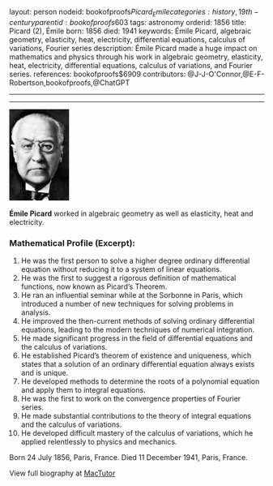layout: person
nodeid: bookofproofs$Picard_Emile
categories: history,19th-century
parentid: bookofproofs$603
tags: astronomy
orderid: 1856
title: Picard (2), Émile
born: 1856
died: 1941
keywords: Émile Picard, algebraic geometry, elasticity, heat, electricity, differential equations, calculus of variations, Fourier series
description: Émile Picard made a huge impact on mathematics and physics through his work in algebraic geometry, elasticity, heat, electricity, differential equations, calculus of variations, and Fourier series.
references: bookofproofs$6909
contributors: @J-J-O'Connor,@E-F-Robertson,bookofproofs,@ChatGPT

---



---

![Picard_Emile.jpg](https://github.com/bookofproofs/bookofproofs.github.io/blob/main/_sources/_assets/images/portraits/Picard_Emile.jpg?raw=true)

**Émile Picard** worked in algebraic geometry as well as elasticity, heat and electricity.

### Mathematical Profile (Excerpt):
1. He was the first person to solve a higher degree ordinary differential equation without reducing it to a system of linear equations.
2. He was the first to suggest a rigorous definition of mathematical functions, now known as Picard’s Theorem.
3. He ran an influential seminar while at the Sorbonne in Paris, which introduced a number of new techniques for solving problems in analysis.
4. He improved the then-current methods of solving ordinary differential equations, leading to the modern techniques of numerical integration.
5. He made significant progress in the field of differential equations and the calculus of variations.
6. He established Picard’s theorem of existence and uniqueness, which states that a solution of an ordinary differential equation always exists and is unique.
7. He developed methods to determine the roots of a polynomial equation and apply them to integral equations.
8. He was the first to work on the convergence properties of Fourier series.
9. He made substantial contributions to the theory of integral equations and the calculus of variations.
10. He developed difficult mastery of the calculus of variations, which he applied relentlessly to physics and mechanics.

Born 24 July 1856, Paris, France. Died 11 December 1941, Paris, France.

View full biography at [MacTutor](https://mathshistory.st-andrews.ac.uk/Biographies/Picard_Emile/)
